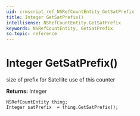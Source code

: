 ```yaml
---
uid: crmscript_ref_NSRefCountEntity_GetSatPrefix
title: Integer GetSatPrefix()
intellisense: NSRefCountEntity.GetSatPrefix
keywords: NSRefCountEntity, GetSatPrefix
so.topic: reference
---
```


# Integer GetSatPrefix()

size of prefix for Satellite use of this counter

**Returns:** Integer

```crmscript
NSRefCountEntity thing;
Integer satPrefix  = thing.GetSatPrefix();
```

